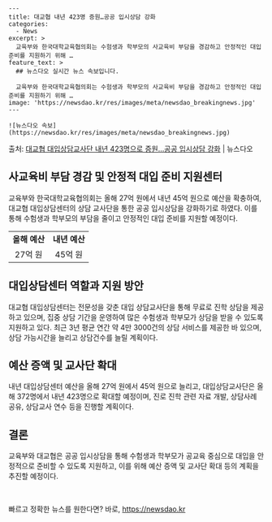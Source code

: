     ---
    title: 대교협 내년 423명 증원…공공 입시상담 강화
    categories:
      - News
    excerpt: >
      교육부와 한국대학교육협의회는 수험생과 학부모의 사교육비 부담을 경감하고 안정적인 대입 준비를 지원하기 위해 …
    feature_text: >
      ## 뉴스다오 실시간 뉴스 속보입니다.
    
      교육부와 한국대학교육협의회는 수험생과 학부모의 사교육비 부담을 경감하고 안정적인 대입 준비를 지원하기 위해 …
    image: 'https://newsdao.kr/res/images/meta/newsdao_breakingnews.jpg'
    ---
    
    ![뉴스다오 속보](https://newsdao.kr/res/images/meta/newsdao_breakingnews.jpg)

<p>출처: <a href="https://newsdao.kr/2890" rel="dofollow">대교협 대입상담교사단 내년 423명으로 증원…공공 입시상담 강화</a> | 뉴스다오</p>

<h2 data-ke-size="size26">사교육비 부담 경감 및 안정적 대입 준비 지원센터</h2>
<p data-ke-size="size16">교육부와 한국대학교육협의회는 올해 27억 원에서 내년 45억 원으로 예산을 확충하여, 대교협 대입상담센터의 상담 교사단을 통한 공공 입시상담을 강화하기로 하였다. 이를 통해 수험생과 학부모의 부담을 줄이고 안정적인 대입 준비를 지원할 예정이다.</p>

<table>
	<tr>
		<td style="text-align: center; height: 17px;"><b>올해 예산</b></td>
		<td style="text-align: center; height: 17px;"><b>내년 예산</b></td>
	</tr>
	<tr>
		<td style="text-align: center; height: 17px;">27억 원</td>
		<td style="text-align: center; height: 17px;">45억 원</td>
	</tr>
</table>

<h2 data-ke-size="size26">대입상담센터 역할과 지원 방안</h2>
<p data-ke-size="size16">대교협 대입상담센터는 전문성을 갖춘 대입 상담교사단을 통해 무료로 진학 상담을 제공하고 있으며, 집중 상담 기간을 운영하여 많은 수험생과 학부모가 상담을 받을 수 있도록 지원하고 있다. 최근 3년 평균 연간 약 4만 3000건의 상담 서비스를 제공한 바 있으며, 상담 가능시간을 늘리고 상담건수를 늘릴 계획이다.</p>

<h2 data-ke-size="size26">예산 증액 및 교사단 확대</h2>
<p data-ke-size="size16">내년 대입상담센터 예산을 올해 27억 원에서 45억 원으로 늘리고, 대입상담교사단은 올해 372명에서 내년 423명으로 확대할 예정이며, 진로 진학 관련 자료 개발, 상담사례 공유, 상담교사 연수 등을 진행할 계획이다. </p>

<h2 data-ke-size="size26">결론</h2>
<p data-ke-size="size16">교육부와 대교협은 공공 입시상담을 통해 수험생과 학부모가 공교육 중심으로 대입을 안정적으로 준비할 수 있도록 지원하고, 이를 위해 예산 증액 및 교사단 확대 등의 계획을 추진할 예정이다.</p>

<p data-ke-size="size16">&nbsp;</p>
 

빠르고 정확한 뉴스를 원한다면? 바로, <a href="https://newsdao.kr" rel="dofollow">https://newsdao.kr</a>


    
